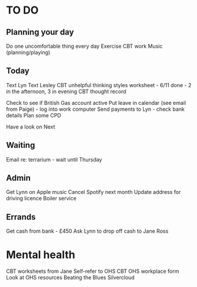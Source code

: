 # TO DO
## Planning your day
Do one uncomfortable thing every day
Exercise
CBT work
Music (planning/playing)

## Today
Text Lyn
Text Lesley
CBT unhelpful thinking styles worksheet - 6/11 done - 2 in the afternoon, 3 in evening
CBT thought record

Check to see if British Gas account active
Put leave in calendar (see email from Paige) - log into work computer
Send payments to Lyn - check bank details
Plan some CPD

Have a look on Next

## Waiting
Email re: terrarium - wait until Thursday

## Admin
Get Lynn on Apple music
Cancel Spotify next month
Update address for driving licence
Boiler service

## Errands
Get cash from bank - £450
Ask Lynn to drop off cash to Jane Ross

# Mental health
CBT worksheets from Jane
Self-refer to OHS CBT
OHS workplace form
Look at OHS resources
Beating the Blues
Silvercloud